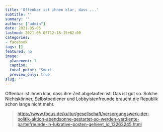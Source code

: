 ```yaml
---
title: 'Offenbar ist ihnen klar, dass ...'
subtitle: ''
summary: ''
authors: ["admin"]
date: 2021-05-05
lastmod: 2021-05-05T12:18:15+02:00
categories:
- facebook
tags: []
featured: no
image:
  placement: 1
  caption: ''
  focal_point: 'Smart'
  preview_only: true
slug: ''
---
```

Offenbar ist ihnen klar, dass ihre Zeit abgelaufen ist. Das ist gut so. Solche Nichtskönner, Selbstbediener und Lobbyistenfreunde braucht die Republik schon lange nicht mehr.
> https://www.focus.de/kultur/gesellschaft/versorgungswerk-der-politik-aktion-abendsonne-gestartet-so-werden-verdiente-parteifreunde-in-lukrative-posten-gehievt_id_13263245.html

